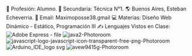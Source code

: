 🤵 Profesión: Alumno.
🏫 Secundaria: Técnica N°1.
🌎 Buenos Aires, Esteban Echeverria.
📧 Email: Maximoposse38.gmail
💻 Materias: Diseño Web Dinámico - Estático, Programación III 
✍ Lenguajes Vistos en Clase:
![Adobe Express - file](https://github.com/user-attachments/assets/87b384fa-eef9-41bf-8dea-93d2722ee506)
![java2-Photoroom](https://github.com/user-attachments/assets/49685658-64c8-4a4d-aaa2-7f7fd84ef053)
![javascript-logo-javascript-icon-transparent-free-png-Photoroom](https://github.com/user-attachments/assets/8a9aa028-9a94-4113-ad7a-d85acb70770a)
![Arduino_IDE_logo svg](https://github.com/user-attachments/assets/c233d200-5170-4635-8e8f-0f0d46b9c72c)
![avew9415g-Photoroom](https://github.com/user-attachments/assets/e75d9b36-64a0-42d5-b638-4e5bd1d52d29)

